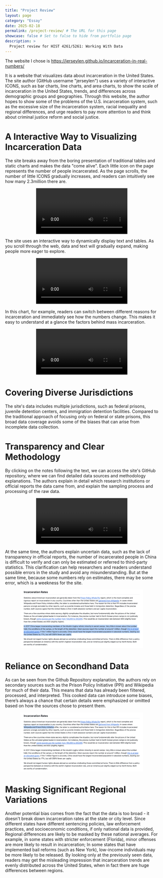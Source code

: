 ```yaml
---
title: "Project Review"
layout: page
category: "Essay"
date: 2025-02-18
permalink: /project-review/ # The URL for this page
showcase: false # Set to false to hide from portfolio page
description: >
  Project review for HIST 4261/5261: Working With Data
---
```


The website I chose is https://jerseylen.github.io/incarceration-in-real-numbers/

It is a website that visualizes data about incarceration in the United States. The site author (GitHub username "jerseylen") uses a variety of interactive ICONS, such as bar charts, line charts, and area charts, to show the scale of incarceration in the United States, trends, and differences across demographic groups and geographies. Through this website, the author hopes to show some of the problems of the U.S. incarceration system, such as the excessive size of the incarceration system, racial inequality and regional differences, and urge readers to pay more attention to and think about criminal justice reform and social justice.

# A Interactive Way to Visualizing Incarceration Data

The site breaks away from the boring presentation of traditional tables and static charts and makes the data "come alive". Each little icon on the page represents the number of people incarcerated. As the page scrolls, the number of little ICONS gradually increases, and readers can intuitively see how many 2.3million there are.

<div align="center">
  <video style="max-width:80%; height:auto; display:block; margin:0 auto;" controls>
    <source src="1.mp4" type="video/mp4">
      </video>
</div>

The site uses an interactive way to dynamically display text and tables. As you scroll through the web, data and text will gradually expand, making people more eager to explore.

<div align="center">
  <video style="max-width:100%;" controls>
    <source src="2.mp4" type="video/mp4">
      </video>
</div>

In this chart, for example, readers can switch between different reasons for incarceration and immediately see how the numbers change. This makes it easy to understand at a glance the factors behind mass incarceration.

<div align="center">
  <video style="max-width:100%;" controls>
    <source src="3.mp4" type="video/mp4">
      </video>
</div>

# Covering Diverse Jurisdictions

The site's data includes multiple jurisdictions, such as federal prisons, juvenile detention centers, and immigration detention facilities. Compared to the traditional approach of focusing only on federal or state prisons, this broad data coverage avoids some of the biases that can arise from incomplete data collection.

# Transparency and Clear Methodology

By clicking on the notes following the text, we can access the site's GitHub repository, where we can find detailed data sources and methodology explanations. The authors explain in detail which research institutions or official reports the data came from, and explain the sampling process and processing of the raw data.

<div align="center">
  <video style="max-width:100%;" controls>
    <source src="4.mp4" type="video/mp4">
      </video>
</div>

At the same time, the authors explain uncertain data, such as the lack of transparency in official reports, the number of incarcerated people in China is difficult to verify and can only be estimated or referred to third-party statistics. This clarification can help researchers and readers understand possible errors in the study and avoid any misunderstanding. But at the same time, because some numbers rely on estimates, there may be some error, which is a weekness for the site.

<div align="center">
  <img src="6.png" style="max-width:80%;">
</div>

# Reliance on Secondhand Data

As can be seen from the Github Repository explanation, the authors rely on secondary sources such as the Prison Policy Initiative (PPI) and Wikipedia for much of their data. This means that data has already been filtered, processed, and interpreted. This cooked data can introduce some biases, there’s always a chance that certain details were emphasized or omitted based on how the sources chose to present them.

<div align="center">
  <img src="5.png" style="max-width:80%;">
</div>

# Masking Significant Regional Variations

Another potential bias comes from the fact that the data is too broad - it doesn't break down incarceration rates at the state or city level. Since different states have different sentencing policies, law enforcement practices, and socioeconomic conditions, if only national data is provided, Regional differences are likely to be masked by these national averages. For example, in some states with stricter enforcement (Florida), minor offenses are more likely to result in incarceration; In some states that have implemented bail reforms (such as New York), low-income individuals may be more likely to be released. By looking only at the previously seen data, readers may get the misleading impression that incarceration trends are evenly distributed across the United States, when in fact there are huge differences between regions.





